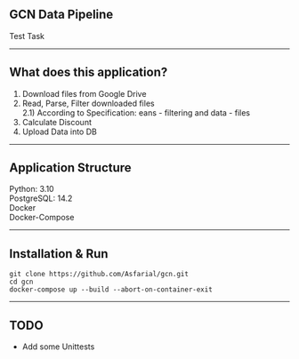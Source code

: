 GCN Data Pipeline
---
Test Task
____

What does this application?
--

1) Download files from Google Drive
2) Read, Parse, Filter downloaded files<br>
2.1) According to Specification: eans - filtering and data - files
3) Calculate Discount
4) Upload Data into DB

___

Application Structure
---
Python: 3.10<br>
PostgreSQL: 14.2<br>
Docker<br>
Docker-Compose

---
Installation & Run
----

    git clone https://github.com/Asfarial/gcn.git
    cd gcn
    docker-compose up --build --abort-on-container-exit

---
TODO
---

- Add some Unittests